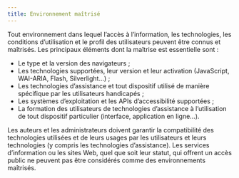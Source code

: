 ```yaml
---
title: Environnement maîtrisé
---
```


Tout environnement dans lequel l’accès à l’information, les technologies, les conditions d’utilisation et le profil des utilisateurs peuvent être connus et maîtrisés. Les principaux éléments dont la maîtrise est essentielle sont :

- Le type et la version des navigateurs ;
- Les technologies supportées, leur version et leur activation (JavaScript, WAI-ARIA, Flash, Silverlight…) ;
- Les technologies d’assistance et tout dispositif utilisé de manière spécifique par les utilisateurs handicapés ;
- Les systèmes d’exploitation et les APIs d’accessibilité supportées ;
- La formation des utilisateurs de technologies d’assistance à l’utilisation de tout dispositif particulier (interface, application en ligne…).

Les auteurs et les administrateurs doivent garantir la compatibilité des technologies utilisées et de leurs usages par les utilisateurs et leurs technologies (y compris les technologies d’assistance). Les services d’information ou les sites Web, quel que soit leur statut, qui offrent un accès public ne peuvent pas être considérés comme des environnements maîtrisés.
